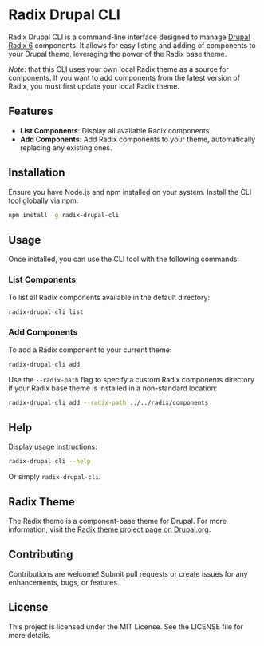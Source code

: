 # Radix Drupal CLI

Radix Drupal CLI is a command-line interface designed to manage [Drupal Radix 6](https://www.drupal.org/project/radix) components. It allows for easy listing and adding of components to your Drupal theme, leveraging the power of the Radix base theme.

_Note_: that this CLI uses your own local Radix theme as a source for components. If you want to add components from the latest version of Radix, you must first update your local Radix theme.

## Features

- **List Components**: Display all available Radix components.
- **Add Components**: Add Radix components to your theme, automatically replacing any existing ones.

## Installation

Ensure you have Node.js and npm installed on your system. Install the CLI tool globally via npm:

```bash
npm install -g radix-drupal-cli
```

## Usage

Once installed, you can use the CLI tool with the following commands:

### List Components

To list all Radix components available in the default directory:

```bash
radix-drupal-cli list
```

### Add Components

To add a Radix component to your current theme:

```bash
radix-drupal-cli add
```

Use the `--radix-path` flag to specify a custom Radix components directory if your Radix base theme is installed in a non-standard location:

```bash
radix-drupal-cli add --radix-path ../../radix/components
```

## Help

Display usage instructions:

```bash
radix-drupal-cli --help
```

Or simply `radix-drupal-cli`.

## Radix Theme

The Radix theme is a component-base theme for Drupal. For more information, visit the [Radix theme project page on Drupal.org](https://www.drupal.org/project/radix).

## Contributing

Contributions are welcome! Submit pull requests or create issues for any enhancements, bugs, or features.

## License

This project is licensed under the MIT License. See the LICENSE file for more details.
